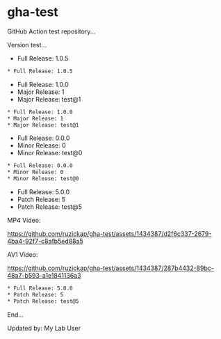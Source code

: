 # gha-test

GitHub Action test repository...

Version test...

[//]: # (x-release-please-start-version)

* Full Release: 1.0.5

```bash
* Full Release: 1.0.5
```

[//]: # (x-release-please-end)

[//]: # (x-release-please-start-major)

* Full Release: 1.0.0
* Major Release: 1
* Major Release: test@1

```bash
* Full Release: 1.0.0
* Major Release: 1
* Major Release: test@1
```

[//]: # (x-release-please-end)

[//]: # (x-release-please-start-minor)

* Full Release: 0.0.0
* Minor Release: 0
* Minor Release: test@0

```bash
* Full Release: 0.0.0
* Minor Release: 0
* Minor Release: test@0
```

[//]: # (x-release-please-end)

[//]: # (x-release-please-start-patch)

* Full Release: 5.0.0
* Patch Release: 5
* Patch Release: test@5

MP4 Video:

<https://github.com/ruzickap/gha-test/assets/1434387/d2f6c337-2679-4ba4-92f7-c8afb5ed88a5>

AV1 Video:

<https://github.com/ruzickap/gha-test/assets/1434387/287b4432-89bc-48a7-b593-a1e1841136a3>

```bash
* Full Release: 5.0.0
* Patch Release: 5
* Patch Release: test@5
```

[//]: # (x-release-please-end)

End...

Updated by: My Lab User
